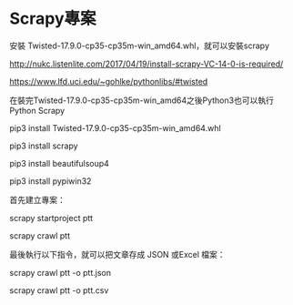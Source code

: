 # Scrapy專案
安裝 Twisted-17.9.0-cp35-cp35m-win_amd64.whl，就可以安裝scrapy

http://nukc.listenlite.com/2017/04/19/install-scrapy-VC-14-0-is-required/

https://www.lfd.uci.edu/~gohlke/pythonlibs/#twisted

在裝完Twisted-17.9.0-cp35-cp35m-win_amd64之後Python3也可以執行Python Scrapy

pip3 install Twisted-17.9.0-cp35-cp35m-win_amd64.whl

pip3 install scrapy

pip3 install beautifulsoup4

pip3 install pypiwin32

首先建立專案：

scrapy startproject ptt

scrapy crawl ptt

最後執行以下指令，就可以把文章存成 JSON 或Excel 檔案：

scrapy crawl ptt -o ptt.json

scrapy crawl ptt -o ptt.csv
